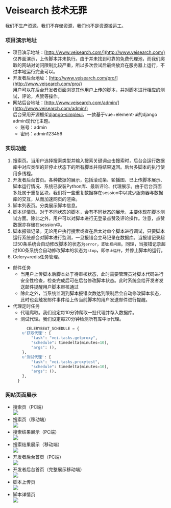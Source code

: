 # Veisearch 技术无罪
我们不生产资源，我们不存储资源，我们也不是资源搬运工。

### 项目演示地址
+ 项目演示地址：[http://www.veisearch.com/](http://www.veisearch.com/)  
仅界面演示，上传脚本并未执行。由于并未找到可靠的免费代理池，而我们爬取的网站对访问限制比较严重，所以多次尝试后最终放弃在服务器上运行，不过本地运行完全可以。
+ 开发者后台地址：[http://www.veisearch.com/pro/](http://www.veisearch.com/pro/)  
用户可以在后台开发者页面浏览其他用户上传的脚本，并对脚本进行相应的测试，评论，点赞等操作。
+ 网站后台地址：[http://www.veisearch.com/admin/](http://www.veisearch.com/admin/)  
后台采用开源框架[django-simpleui](https://github.com/newpanjing/simpleui)，一款基于vue+element-ui的django admin现代化主题。
  - 账号：admin
  - 密码：admin123456  
### 实现功能
1. 搜索页。当用户选择搜索类型并输入搜索关键词点击搜索时，后台会运行数据库中对应类型的非停止状态下的所有脚本并将结果返回。后台多脚本的执行使用多线程。
2. 开发者后台首页。各种数据的展示，包括滚动条、轮播图、已上传脚本展示、脚本运行情况、系统已安装Python库、最新评论、代理展示。由于后台页面多处属于重复区块，我们将一些重复数据存在session中以减少服务器与数据库的交互，从而加速网页的渲染。
3. 脚本列表页。分类展示脚本信息。
4. 脚本详情页。对于不同状态的脚本，会有不同状态的展示，主要体现在脚本测试方面。除此之外，用户可以对脚本进行无登录点赞及评论操作。注意，点赞数据亦存储在session中。
5. 脚本报错记录。无论用户执行搜索或者在后太对单个脚本进行调试，只要脚本运行系统都会对脚本进行监测，一旦报错会立马记录在数据库。当报错记录超过50条系统会自动修改脚本的状态为`error`，即`出现问题`。同理，当报错记录超过100条系统会自动修改脚本的状态为`stop`，即`停止运行`，并停止脚本的运行。
6. Celery+redis任务管理。  
 - 邮件任务
    - 当用户上传脚本后脚本处于待审核状态，此时需要管理员对脚本代码进行安全性检查，检查完成后可在后台修改脚本状态。此时系统会给开发者发送邮件提醒用户脚本审核通过
    - 除此之外，当系统监测到脚本报错次数达到限制后会自动修改脚本状态，此时也会触发邮件事件给上传当前脚本的用户发送邮件进行提醒。
 - 代理定时任务
    - 代理爬取。我们设定每10分钟爬取一批代理并存入数据库。
    - 测试代理。我们设定每20分钟检测所有库中ip代理。
    ```python
          CELERYBEAT_SCHEDULE = {
        u'获取代理': {
            "task": "vei.tasks.getproxy",
            "schedule": timedelta(minutes=10),
            "args": (),
        },
        u'测试代理': {
            "task": "vei.tasks.proxytest",
            "schedule": timedelta(minutes=10),
            "args": (),
        },
      }
    ```

### 网站页面展示
+ 搜索页（PC端）  
![](https://github.com/Weibw162/Veisearch/blob/master/readmeimg/index_pc.PNG)
+ 搜索页（移动端）  
![](https://github.com/Weibw162/Veisearch/blob/master/readmeimg/index_m.PNG)
+ 搜索结果展示（PC端）  
![](https://github.com/Weibw162/Veisearch/blob/master/readmeimg/result_pc.PNG)
+ 搜索结果展示（移动端）  
![](https://github.com/Weibw162/Veisearch/blob/master/readmeimg/result_m.PNG)
+ 开发者后台首页（PC端）  
![](https://github.com/Weibw162/Veisearch/blob/master/readmeimg/pro_pc.PNG)
+ 开发者后台首页（完整展示移动端）  
![](https://github.com/Weibw162/Veisearch/blob/master/readmeimg/pro_m.jpg)
+ 脚本上传页  
![](https://github.com/Weibw162/Veisearch/blob/master/readmeimg/upload.jpg)
+ 脚本详情页  
![](https://github.com/Weibw162/Veisearch/blob/master/readmeimg/detail.jpg)
